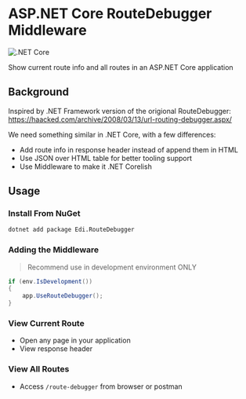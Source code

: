 # ASP.NET Core RouteDebugger Middleware

![.NET Core](https://github.com/EdiWang/AspNetCore-RouteDebuggerMiddleware/workflows/.NET%20Core/badge.svg)

Show current route info and all routes in an ASP.NET Core application

## Background

Inspired by .NET Framework version of the origional RouteDebugger: https://haacked.com/archive/2008/03/13/url-routing-debugger.aspx/

We need something similar in .NET Core, with a few differences:

- Add route info in response header instead of append them in HTML
- Use JSON over HTML table for better tooling support
- Use Middleware to make it .NET Corelish

## Usage

### Install From NuGet

```bash
dotnet add package Edi.RouteDebugger
```

### Adding the Middleware

> Recommend use in development environment ONLY

```csharp
if (env.IsDevelopment())
{
    app.UseRouteDebugger();
}
```

### View Current Route

- Open any page in your application
- View response header

### View All Routes

- Access ```/route-debugger``` from browser or postman
